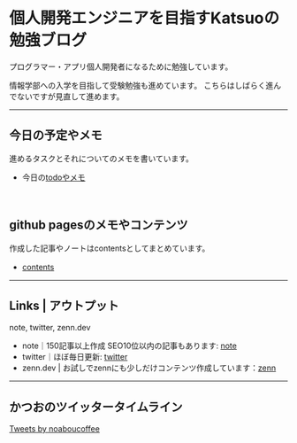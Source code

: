 <script async src="https://pagead2.googlesyndication.com/pagead/js/adsbygoogle.js?client=ca-pub-7136536804767411"
     crossorigin="anonymous"></script>

# 個人開発エンジニアを目指すKatsuoの勉強ブログ

プログラマー・アプリ個人開発者になるために勉強しています。

情報学部への入学を目指して受験勉強も進めています。
こちらはしばらく進んでないですが見直して進めます。

---

## 今日の予定やメモ

進めるタスクとそれについてのメモを書いています。

- 今日の[todoやメモ](todo.md)

<br />

## github pagesのメモやコンテンツ

作成した記事やノートはcontentsとしてまとめています。

- [contents](contents.md)　

---

## Links | アウトプット

note, twitter, zenn.dev

- note｜150記事以上作成 SEO10位以内の記事もあります: [note](https://note.com/noabou)
- twitter｜ほぼ毎日更新: [twitter](https://twitter.com/noaboucoffee)
- zenn.dev | お試しでzennにも少しだけコンテンツ作成しています：[zenn](https://zenn.dev/katsuo)

---

## かつおのツイッタータイムライン

<a class="twitter-timeline" data-lang="ja" 
data-limit="5"
data-width="600"
data-lang="ja"
data-dnt="true" href="https://twitter.com/noaboucoffee?ref_src=twsrc%5Etfw">Tweets by noaboucoffee</a> <script async src="https://platform.twitter.com/widgets.js" charset="utf-8"></script>
